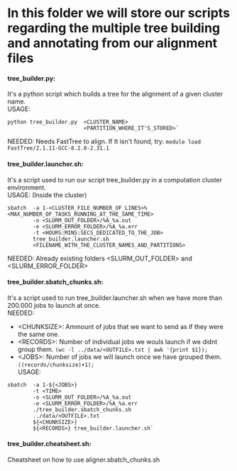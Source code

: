 # In this folder we will store our scripts regarding the multiple tree building and annotating from our alignment files

#### tree_builder.py:
It's a python script which builds a tree for the alignment of a given cluster name.
<br />USAGE: 
```
python tree_builder.py  <CLUSTER_NAME> 
                        <PARTITION_WHERE_IT'S_STORED>`
```
NEEDED: Needs FastTree to align. If It isn't found, try: `module load FastTree/2.1.11-GCC-8.2.0-2.31.1`

#### tree_builder.launcher.sh:
It's a script used to run our script tree_builder.py in a computation cluster environment.
<br />USAGE: (Inside the cluster)
```
sbatch  -a 1-<CLUSTER_FILE_NUMBER_OF_LINES>%<MAX_NUMBER_OF_TASKS_RUNNING_AT_THE_SAME_TIME> 
        -o <SLURM_OUT_FOLDER>/%A_%a.out 
        -e <SLURM_ERROR_FOLDER>/%A_%a.err 
        -t <HOURS:MINS:SECS_DEDICATED_TO_THE_JOB> 
        tree_builder.launcher.sh 
        <FILENAME_WITH_THE_CLUSTER_NAMES_AND_PARTITIONS>
```
NEEDED: Already existing folders &#60;SLURM_OUT_FOLDER> and &#60;SLURM_ERROR_FOLDER>

#### tree_builder.sbatch_chunks.sh:
It's a script used to run tree_builder.launcher.sh when we have more than 200.000 jobs to launch at once.
<br />NEEDED: 
- &#60;CHUNKSIZE>: Ammount of jobs that we want to send as if they were the same one.
- &#60;RECORDS>: Number of individual jobs we wouls launch if we didnt group them. `(wc -l ../data/<OUTFILE>.txt | awk '{print $1});`
- &#60;JOBS>: Number of jobs we will launch once we have grouped them. `((records/chunksize)+1);`
<br />USAGE: 
```
sbatch  -a 1-${<JOBS>} 
        -t <TIME> 
        -o <SLURM_OUT_FOLDER>/%A_%a.out 
        -e <SLURM_ERROR_FOLDER>/%A_%a.err 
        ./tree_builder.sbatch_chunks.sh 
        ../data/<OUTFILE>.txt 
        ${<CHUNKSIZE>} 
        ${<RECORDS>} tree_builder.launcher.sh` 
```

#### tree_builder.cheatsheet.sh:
Cheatsheet on how to use aligner.sbatch_chunks.sh
